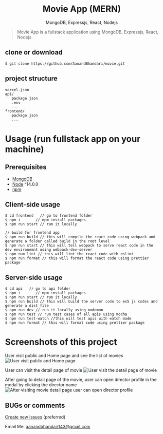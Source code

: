 <h1 align="center">
Movie App (MERN)
</h1>
<p align="center">
MongoDB, Expressjs, React, Nodejs
</p>

> Movie App is a fullstack application using MongoDB, Expressjs, React, Nodejs.

## clone or download
```terminal
$ git clone https://github.com/AanandBhandari/movie.git
```

## project structure
```terminal
vercel.json
api/
   package.json
   .env
   ...
frontend/
   package.json
   ...

```

# Usage (run fullstack app on your machine)

## Prerequisites
- [MongoDB](https://gist.github.com/nrollr/9f523ae17ecdbb50311980503409aeb3)
- [Node](https://nodejs.org/en/download/) ^14.0.0
- [npm](https://nodejs.org/en/download/package-manager/)


## Client-side usage
```terminal
$ cd frontend   // go to frontend folder
$ npm i       // npm install packages
$ npm run start // run it locally

// build for frontend app
$ npm run build // this will compile the react code using webpack and generate a folder called build in the root level
$ npm run start // this will tell webpack to serve react code in the dev environemnt using webpack-dev-server
$ npm rum lint // this will lint the react code with eslint
$ npm run format // this will format the react code using prettier package
```

## Server-side usage

```terminal
$ cd api   // go to api folder
$ npm i       // npm install packages
$ npm run start // run it locally
$ npm run build // this will build the server code to es5 js codes and generate a dist file
$ npm run dev // run it locally using nodemon
$ npm run test // run test cases of all apis using mocha
$ npm run test-watch //this will test apis with watch mode
$ npm run format // this will format code using prettier package
```
# Screenshots of this project

User visit public and Home page and see the list of movies
![User visit public and Home page](https://res.cloudinary.com/dttllxiw2/image/upload/v1647571927/lyaohxw1kjhnwq6bo9jm.png)

User can visit the detail page of movie
![User visit the detail page of movie](https://res.cloudinary.com/dttllxiw2/image/upload/v1647572094/uwvx67zxcbhdbzrzoioa.png)

After going to detail page of the movie, user can open director profile in the modal by clicking the director name
![After visiting movie detail page user can open director profile ](https://res.cloudinary.com/dttllxiw2/image/upload/v1647572449/v6bznrqlwo7bh7bxz1y5.png)

## BUGs or comments

[Create new Issues](https://github.com/AanandBhandari/movie/issues) (preferred)

Email Me: aanandbhandari143@gmail.com

